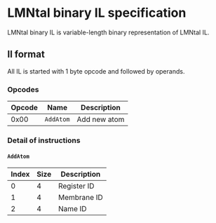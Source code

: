 # LMNtal binary IL specification

LMNtal binary IL is variable-length binary representation of LMNtal IL.

## Il format

All IL is started with 1 byte opcode and followed by operands.

### Opcodes

| Opcode | Name      | Description  |
| ------ | --------- | ------------ |
| 0x00   | `AddAtom` | Add new atom |

### Detail of instructions

#### `AddAtom`

| Index | Size | Description |
| ----- | ---- | ----------- |
| 0     | 4    | Register ID |
| 1     | 4    | Membrane ID |
| 2     | 4    | Name ID     |
